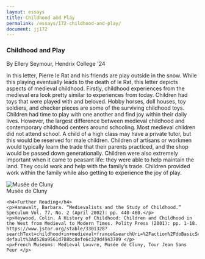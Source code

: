 ```yaml
---
layout: essays
title: Childhood and Play
permalink: /essays/172-childhood-and-play/
document: jj172
---
```


<div id="male-female-honor" class="essay">
<h3 class="essay-title">Childhood and Play</h3>
<div class="essay-author">By Ellery Seymour, Hendrix College '24</div>
<div class="essay-content">
    <p>In this letter, Pierre le Rat and his friends are play outside in the snow. While this playing eventually leads to the death of le Rat, this letter depicts aspects of medieval childhood. Firstly, childhood experiences from the medieval era look pretty similar to experiences from today. Children had toys that were played with and beloved. Hobby horses, doll houses, toy soldiers, and checker pieces are some of the surviving childhood toys. Children had time to play with one another and find joy within their daily lives. However, the largest difference between medieval childhood and contemporary childhood centers around schooling. Most medieval children did not attend school. A child of a high class may have a private tutor, but this would be reserved for male children. Children of artisans or workmen would typically learn the trade that their parents practiced, and the shop would be passed down generationally. Children were also extremely important when it came to peasant life: they were able to help maintain the land. They could work and help with the family’s trade. Children provided work within the family while also getting to experience the joy of play.  </p>


<div class="image-container">
<!-- <img src="/assets/images/essayImg/Childhoodandplay.png" alt="Musée de Cluny " class="essay-image"> -->
<img src="{{ '/assets/images/essayImg/Childhoodandplay.png' | relative_url }}" alt="Musée de Cluny" class="essay-image">
<div class="image-caption">Musée de Cluny </div>
</div>
    
    <h4>Further Reading</h4>
    <p>Hanawalt, Barbara. “Medievalists and the Study of Childhood.” Speculum Vol. 77, No. 2 (April 2002): pp. 440-460.</p>
    <p>Heywood, Colin. A History of Childhood: Children and Childhood in the West from Medieval to Modern Times. Polity Press (2001): pp. 1-18. https://www.jstor.org/stable/3301328?searchText=childhood+in+medieval+france&searchUri=%2Faction%2FdoBasicSearch%3FQuery%3Dchildhood%2Bin%2Bmedieval%2Bfrance&ab_segments=0%2Fbasic_search_gsv2%2Fcontrol&refreqid=fastly-default%3Ad528a9561d788bc8efe6c329d4943709 </p>
    <p>French Museums: Medieval Louvre, Musée de Cluny, Tour Jean Sans Peur </p>

</div>
</div>